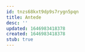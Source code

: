 ```yaml
---
id: tnzs68kxt9dp9s7rygn5pqn
title: Antede
desc: ''
updated: 1646983418378
created: 1646983418378
stub: true
---
```


